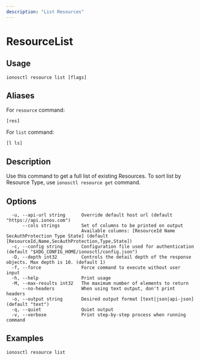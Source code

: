```yaml
---
description: "List Resources"
---
```


# ResourceList

## Usage

```text
ionosctl resource list [flags]
```

## Aliases

For `resource` command:

```text
[res]
```

For `list` command:

```text
[l ls]
```

## Description

Use this command to get a full list of existing Resources. To sort list by Resource Type, use `ionosctl resource get` command.

## Options

```text
  -u, --api-url string      Override default host url (default "https://api.ionos.com")
      --cols strings        Set of columns to be printed on output 
                            Available columns: [ResourceId Name SecAuthProtection Type State] (default [ResourceId,Name,SecAuthProtection,Type,State])
  -c, --config string       Configuration file used for authentication (default "$XDG_CONFIG_HOME/ionosctl/config.json")
  -D, --depth int32         Controls the detail depth of the response objects. Max depth is 10. (default 1)
  -f, --force               Force command to execute without user input
  -h, --help                Print usage
  -M, --max-results int32   The maximum number of elements to return
      --no-headers          When using text output, don't print headers
  -o, --output string       Desired output format [text|json|api-json] (default "text")
  -q, --quiet               Quiet output
  -v, --verbose             Print step-by-step process when running command
```

## Examples

```text
ionosctl resource list
```

